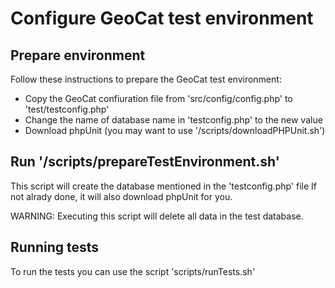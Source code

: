 # Configure GeoCat test environment

## Prepare environment

Follow these instructions to prepare the GeoCat test environment:

- Copy the GeoCat confiuration file from 'src/config/config.php' to 'test/testconfig.php'
- Change the name of database name in 'testconfig.php' to the new value
- Download phpUnit (you may want to use '/scripts/downloadPHPUnit.sh')

## Run '/scripts/prepareTestEnvironment.sh'

This script will create the database mentioned in the 'testconfig.php' file
If not alrady done, it will also download phpUnit for you.

WARNING: Executing this script will delete all data in the test database.

## Running tests

To run the tests you can use the script 'scripts/runTests.sh'
